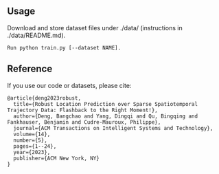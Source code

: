 <!-- Flashback to the Right Moment:Robust Location Prediction over Sparse Trajectories Using RNNs
==== -->
Usage
----
Download and store dataset files under ./data/ (instructions in ./data/README.md).
```
Run python train.py [--dataset NAME].
```

Reference
----
If you use our code or datasets, please cite:
```
@article{deng2023robust,
  title={Robust Location Prediction over Sparse Spatiotemporal Trajectory Data: Flashback to the Right Moment!},
  author={Deng, Bangchao and Yang, Dingqi and Qu, Bingqing and Fankhauser, Benjamin and Cudre-Mauroux, Philippe},
  journal={ACM Transactions on Intelligent Systems and Technology},
  volume={14},
  number={5},
  pages={1--24},
  year={2023},
  publisher={ACM New York, NY}
}
```
